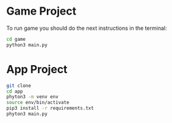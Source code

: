 # Game Project

To run game you should do the next instructions in the terminal: 


```sh
cd game
python3 main.py
```

# App Project

```sh
git clone
cd app
phyton3 -m venv env
source env/bin/activate
pip3 install -r requirements.txt
phyton3 main.py
```